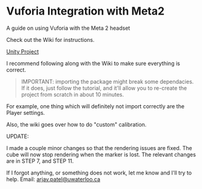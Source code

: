 # Vuforia Integration with Meta2
A guide on using Vuforia with the Meta 2 headset

Check out the Wiki for instructions.

[Unity Project](https://drive.google.com/open?id=1cy8FGb3i6nX0rWGvJTwYnxXP49Auz8Fm)

I recommend following along with the Wiki to make sure everything is correct.

> IMPORTANT: importing the package might break some dependacies. If it does, just follow the tutorial, and it'll allow you to re-create the project from scratch in about 10 minutes.

For example, one thing which will definitely not import correctly are the Player settings. 

Also, the wiki goes over how to do "custom" calibration.

UPDATE:

I made a couple minor changes so that the rendering issues are fixed. The cube will now stop rendering when the marker is lost.
The relevant changes are in STEP 7, and STEP 11.

If I forgot anything, or something does not work, let me know and I'll try to help.
Email: arjav.patel@uwaterloo.ca
